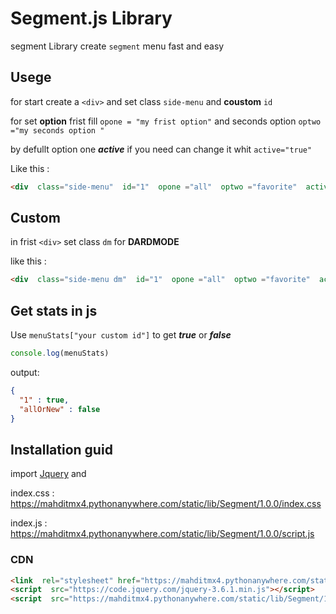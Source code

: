 
  

# Segment.js Library

  

  

segment Library create `segment` menu fast and easy

  

  

  

## Usege

  

for start create a `<div>` and set class `side-menu` and **coustom**  `id`

  

for set **option** frist fill `opone = "my frist option"` and seconds option `optwo ="my seconds option "`

  

by defullt option one ***active*** if you need can change it whit `active="true"`

  

  

Like this :

  

```HTML
<div  class="side-menu"  id="1"  opone ="all"  optwo ="favorite"  active="true"></div>
```

  

  

## Custom

  

in frist `<div>` set class `dm` for **DARDMODE**


like this :

```HTML
<div  class="side-menu dm"  id="1"  opone ="all"  optwo ="favorite"  active="true"></div>
```

## Get stats in js
Use `menuStats["your custom id"]` to get ***true*** or ***false***
```JAVASCRIPT
console.log(menuStats)
```

output:
```JSON
{
  "1" : true,
  "allOrNew" : false
}
```

  

## Installation guid

  

import [Jquery](https://jquery.com/download/) and

index.css : https://mahditmx4.pythonanywhere.com/static/lib/Segment/1.0.0/index.css

index.js : https://mahditmx4.pythonanywhere.com/static/lib/Segment/1.0.0/script.js

  

  

### CDN

  

  

```HTML
<link  rel="stylesheet" href="https://mahditmx4.pythonanywhere.com/static/lib/Segment/1.0.0/index.css">
<script  src="https://code.jquery.com/jquery-3.6.1.min.js"></script>
<script  src="https://mahditmx4.pythonanywhere.com/static/lib/Segment/1.0.0/script.js"></script>
```
